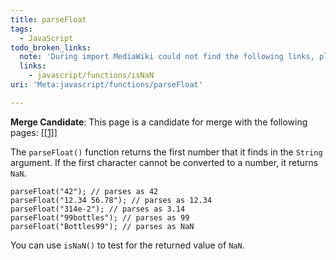 ```yaml
---
title: parseFloat
tags:
  - JavaScript
todo_broken_links:
  note: 'During import MediaWiki could not find the following links, please fix and adjust this list.'
  links:
    - javascript/functions/isNaN
uri: 'Meta:javascript/functions/parseFloat'

---
```

**Merge Candidate**: This page is a candidate for merge with the following pages: [[[1]](http://docs.webplatform.org/wiki/javascript/parseFloat)]

The `parseFloat()` function returns the first number that it finds in the `String` argument. If the first character cannot be converted to a number, it returns `NaN`.

    parseFloat("42"); // parses as 42
    parseFloat("12.34 56.78"); // parses as 12.34
    parseFloat("314e-2"); // parses as 3.14
    parseFloat("99bottles"); // parses as 99
    parseFloat("Bottles99"); // parses as NaN

You can use `isNaN()` to test for the returned value of `NaN`.